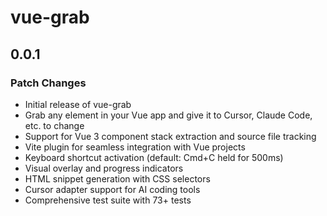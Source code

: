 # vue-grab

## 0.0.1

### Patch Changes

- Initial release of vue-grab
- Grab any element in your Vue app and give it to Cursor, Claude Code, etc. to change
- Support for Vue 3 component stack extraction and source file tracking
- Vite plugin for seamless integration with Vue projects
- Keyboard shortcut activation (default: Cmd+C held for 500ms)
- Visual overlay and progress indicators
- HTML snippet generation with CSS selectors
- Cursor adapter support for AI coding tools
- Comprehensive test suite with 73+ tests
